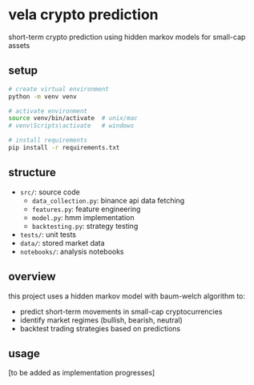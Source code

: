 # vela crypto prediction

short-term crypto prediction using hidden markov models for small-cap assets

## setup

```bash
# create virtual environment
python -m venv venv

# activate environment
source venv/bin/activate  # unix/mac
# venv\Scripts\activate   # windows

# install requirements
pip install -r requirements.txt
```

## structure

- `src/`: source code
  - `data_collection.py`: binance api data fetching
  - `features.py`: feature engineering
  - `model.py`: hmm implementation
  - `backtesting.py`: strategy testing
- `tests/`: unit tests
- `data/`: stored market data
- `notebooks/`: analysis notebooks

## overview

this project uses a hidden markov model with baum-welch algorithm to:
- predict short-term movements in small-cap cryptocurrencies
- identify market regimes (bullish, bearish, neutral)
- backtest trading strategies based on predictions

## usage

[to be added as implementation progresses]
